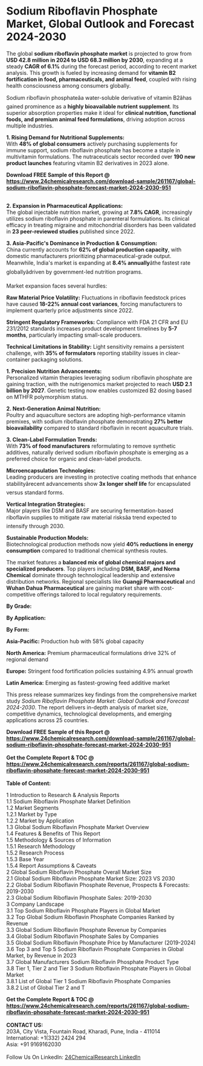 <h1>Sodium Riboflavin Phosphate Market, Global Outlook and Forecast 2024-2030</h1><p>The global <strong>sodium riboflavin phosphate market</strong> is projected to grow from <strong>USD 42.8 million in 2024 to USD 68.3 million by 2030</strong>, expanding at a steady <strong>CAGR of 6.1%</strong> during the forecast period, according to recent market analysis. This growth is fueled by increasing demand for <strong>vitamin B2 fortification in food, pharmaceuticals, and animal feed</strong>, coupled with rising health consciousness among consumers globally.</p><p>Sodium riboflavin phosphateâa water-soluble derivative of vitamin B2âhas gained prominence as a <strong>highly bioavailable nutrient supplement</strong>. Its superior absorption properties make it ideal for <strong>clinical nutrition, functional foods, and premium animal feed formulations</strong>, driving adoption across multiple industries.</p><p><strong>1. Rising Demand for Nutritional Supplements:</strong><br>
With <strong>48% of global consumers</strong> actively purchasing supplements for immune support, sodium riboflavin phosphate has become a staple in multivitamin formulations. The nutraceuticals sector recorded over <strong>190 new product launches</strong> featuring vitamin B2 derivatives in 2023 alone.</p><div><b>Download FREE Sample of this Report @ 
            <a href="https://www.24chemicalresearch.com/download-sample/261167/global-sodium-riboflavin-phosphate-forecast-market-2024-2030-951">
            https://www.24chemicalresearch.com/download-sample/261167/global-sodium-riboflavin-phosphate-forecast-market-2024-2030-951</a></b></div><br><p><strong>2. Expansion in Pharmaceutical Applications:</strong><br>
The global injectable nutrition market, growing at <strong>7.8% CAGR</strong>, increasingly utilizes sodium riboflavin phosphate in parenteral formulations. Its clinical efficacy in treating migraine and mitochondrial disorders has been validated in <strong>23 peer-reviewed studies</strong> published since 2022.</p><p><strong>3. Asia-Pacific's Dominance in Production &amp; Consumption:</strong><br>
China currently accounts for <strong>62% of global production capacity</strong>, with domestic manufacturers prioritizing pharmaceutical-grade output. Meanwhile, India's market is expanding at <strong>8.4% annually</strong>âthe fastest rate globallyâdriven by government-led nutrition programs.</p><p>Market expansion faces several hurdles:</p><p><strong>Raw Material Price Volatility:</strong> Fluctuations in riboflavin feedstock prices have caused <strong>18-22% annual cost variances</strong>, forcing manufacturers to implement quarterly price adjustments since 2022.</p><p><strong>Stringent Regulatory Frameworks:</strong> Compliance with FDA 21 CFR and EU 231/2012 standards increases product development timelines by <strong>5-7 months</strong>, particularly impacting small-scale producers.</p><p><strong>Technical Limitations in Stability:</strong> Light sensitivity remains a persistent challenge, with <strong>35% of formulators</strong> reporting stability issues in clear-container packaging solutions.</p><p><strong>1. Precision Nutrition Advancements:</strong><br>
Personalized vitamin therapies leveraging sodium riboflavin phosphate are gaining traction, with the nutrigenomics market projected to reach <strong>USD 2.1 billion by 2027</strong>. Genetic testing now enables customized B2 dosing based on MTHFR polymorphism status.</p><p><strong>2. Next-Generation Animal Nutrition:</strong><br>
Poultry and aquaculture sectors are adopting high-performance vitamin premixes, with sodium riboflavin phosphate demonstrating <strong>27% better bioavailability</strong> compared to standard riboflavin in recent aquaculture trials.</p><p><strong>3. Clean-Label Formulation Trends:</strong><br>
With <strong>73% of food manufacturers</strong> reformulating to remove synthetic additives, naturally derived sodium riboflavin phosphate is emerging as a preferred choice for organic and clean-label products.</p><p><strong>Microencapsulation Technologies:</strong><br>
	Leading producers are investing in protective coating methods that enhance stabilityârecent advancements show <strong>3x longer shelf life</strong> for encapsulated versus standard forms.</p><p><strong>Vertical Integration Strategies:</strong><br>
	Major players like DSM and BASF are securing fermentation-based riboflavin supplies to mitigate raw material risksâa trend expected to intensify through 2030.</p><p><strong>Sustainable Production Models:</strong><br>
	Biotechnological production methods now yield <strong>40% reductions in energy consumption</strong> compared to traditional chemical synthesis routes.</p><p>The market features a <strong>balanced mix of global chemical majors and specialized producers</strong>. Top players including <strong>DSM, BASF, and Norna Chemical</strong> dominate through technological leadership and extensive distribution networks. Regional specialists like <strong>Guangji Pharmaceutical</strong> and <strong>Wuhan Dahua Pharmaceutical</strong> are gaining market share with cost-competitive offerings tailored to local regulatory requirements.</p><p><strong>By Grade:</strong></p><p><strong>By Application:</strong></p><p><strong>By Form:</strong></p><p><strong>Asia-Pacific:</strong> Production hub with 58% global capacity</p><p><strong>North America:</strong> Premium pharmaceutical formulations drive 32% of regional demand</p><p><strong>Europe:</strong> Stringent food fortification policies sustaining 4.9% annual growth</p><p><strong>Latin America:</strong> Emerging as fastest-growing feed additive market</p><p>This press release summarizes key findings from the comprehensive market study <em>Sodium Riboflavin Phosphate Market: Global Outlook and Forecast 2024-2030</em>. The report delivers in-depth analysis of market size, competitive dynamics, technological developments, and emerging applications across 25 countries.</p><div><b>Download FREE Sample of this Report @ 
            <a href="https://www.24chemicalresearch.com/download-sample/261167/global-sodium-riboflavin-phosphate-forecast-market-2024-2030-951">
            https://www.24chemicalresearch.com/download-sample/261167/global-sodium-riboflavin-phosphate-forecast-market-2024-2030-951</a></b></div><br><div><b>Get the Complete Report & TOC @ 
            <a href="https://www.24chemicalresearch.com/reports/261167/global-sodium-riboflavin-phosphate-forecast-market-2024-2030-951">
            https://www.24chemicalresearch.com/reports/261167/global-sodium-riboflavin-phosphate-forecast-market-2024-2030-951</a></b></div><br>
            <b>Table of Content:</b><p>1 Introduction to Research & Analysis Reports<br />
    1.1 Sodium Riboflavin Phosphate Market Definition<br />
    1.2 Market Segments<br />
        1.2.1 Market by Type<br />
        1.2.2 Market by Application<br />
    1.3 Global Sodium Riboflavin Phosphate Market Overview<br />
    1.4 Features & Benefits of This Report<br />
    1.5 Methodology & Sources of Information<br />
        1.5.1 Research Methodology<br />
        1.5.2 Research Process<br />
        1.5.3 Base Year<br />
        1.5.4 Report Assumptions & Caveats<br />
2 Global Sodium Riboflavin Phosphate Overall Market Size<br />
    2.1 Global Sodium Riboflavin Phosphate Market Size: 2023 VS 2030<br />
    2.2 Global Sodium Riboflavin Phosphate Revenue, Prospects & Forecasts: 2019-2030<br />
    2.3 Global Sodium Riboflavin Phosphate Sales: 2019-2030<br />
3 Company Landscape<br />
    3.1 Top Sodium Riboflavin Phosphate Players in Global Market<br />
    3.2 Top Global Sodium Riboflavin Phosphate Companies Ranked by Revenue<br />
    3.3 Global Sodium Riboflavin Phosphate Revenue by Companies<br />
    3.4 Global Sodium Riboflavin Phosphate Sales by Companies<br />
    3.5 Global Sodium Riboflavin Phosphate Price by Manufacturer (2019-2024)<br />
    3.6 Top 3 and Top 5 Sodium Riboflavin Phosphate Companies in Global Market, by Revenue in 2023<br />
    3.7 Global Manufacturers Sodium Riboflavin Phosphate Product Type<br />
    3.8 Tier 1, Tier 2 and Tier 3 Sodium Riboflavin Phosphate Players in Global Market<br />
        3.8.1 List of Global Tier 1 Sodium Riboflavin Phosphate Companies<br />
        3.8.2 List of Global Tier 2 and T</p><div><b>Get the Complete Report & TOC @ 
            <a href="https://www.24chemicalresearch.com/reports/261167/global-sodium-riboflavin-phosphate-forecast-market-2024-2030-951">
            https://www.24chemicalresearch.com/reports/261167/global-sodium-riboflavin-phosphate-forecast-market-2024-2030-951</a></b></div><br><b>CONTACT US:</b><br>
            203A, City Vista, Fountain Road, Kharadi, Pune, India - 411014<br>
            International: +1(332) 2424 294<br>
            Asia: +91 9169162030 <br><br>
            Follow Us On LinkedIn: <a href="https://www.linkedin.com/company/24chemicalresearch/">24ChemicalResearch LinkedIn</a>